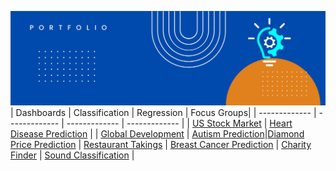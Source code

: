 ![alt text](https://github.com/get-heard/get-heard/blob/main/Banner.jpg?raw=true)
| Dashboards | Classification | Regression | Focus Groups|
| ------------- | ------------- | ------------- | ------------- | 
| [US Stock Market](https://getheard.quarto.pub/spy)  | [Heart Disease Prediction](https://hearts.streamlit.app) | 
| [Global Development](https://getheard.quarto.pub/gapminder)  | [Autism Prediction](https://www.kaggle.com/code/gkitchen/autism-prediction)|[Diamond Price Prediction](https://diamondz.streamlit.app) 
| [Restaurant Takings](https://getheard.quarto.pub/tips)  | [Breast Cancer Prediction](https://www.kaggle.com/code/gkitchen/breast-cancer-prediction)
| [Charity Finder](https://charities.streamlit.app)  | [Sound Classification](https://sounds.streamlit.app) | 

